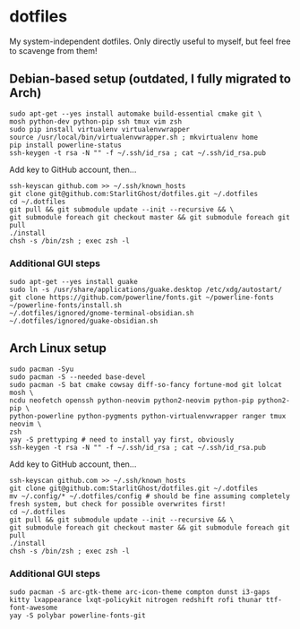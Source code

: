 # dotfiles

My system-independent dotfiles.
Only directly useful to myself, but feel free to scavenge from them!

## Debian-based setup (outdated, I fully migrated to Arch)
```
sudo apt-get --yes install automake build-essential cmake git \
mosh python-dev python-pip ssh tmux vim zsh
sudo pip install virtualenv virtualenvwrapper
source /usr/local/bin/virtualenvwrapper.sh ; mkvirtualenv home
pip install powerline-status
ssh-keygen -t rsa -N "" -f ~/.ssh/id_rsa ; cat ~/.ssh/id_rsa.pub
```
Add key to GitHub account, then...
```
ssh-keyscan github.com >> ~/.ssh/known_hosts
git clone git@github.com:StarlitGhost/dotfiles.git ~/.dotfiles
cd ~/.dotfiles
git pull && git submodule update --init --recursive && \
git submodule foreach git checkout master && git submodule foreach git pull
./install
chsh -s /bin/zsh ; exec zsh -l
```
### Additional GUI steps
```
sudo apt-get --yes install guake
sudo ln -s /usr/share/applications/guake.desktop /etc/xdg/autostart/
git clone https://github.com/powerline/fonts.git ~/powerline-fonts
~/powerline-fonts/install.sh
~/.dotfiles/ignored/gnome-terminal-obsidian.sh
~/.dotfiles/ignored/guake-obsidian.sh
```

## Arch Linux setup
```
sudo pacman -Syu
sudo pacman -S --needed base-devel
sudo pacman -S bat cmake cowsay diff-so-fancy fortune-mod git lolcat mosh \
ncdu neofetch openssh python-neovim python2-neovim python-pip python2-pip \
python-powerline python-pygments python-virtualenvwrapper ranger tmux neovim \
zsh
yay -S prettyping # need to install yay first, obviously
ssh-keygen -t rsa -N "" -f ~/.ssh/id_rsa ; cat ~/.ssh/id_rsa.pub
```
Add key to GitHub account, then...
```
ssh-keyscan github.com >> ~/.ssh/known_hosts
git clone git@github.com:StarlitGhost/dotfiles.git ~/.dotfiles
mv ~/.config/* ~/.dotfiles/config # should be fine assuming completely fresh system, but check for possible overwrites first!
cd ~/.dotfiles
git pull && git submodule update --init --recursive && \
git submodule foreach git checkout master && git submodule foreach git pull
./install
chsh -s /bin/zsh ; exec zsh -l
```
### Additional GUI steps
```
sudo pacman -S arc-gtk-theme arc-icon-theme compton dunst i3-gaps kitty lxappearance lxqt-policykit nitrogen redshift rofi thunar ttf-font-awesome
yay -S polybar powerline-fonts-git
```
